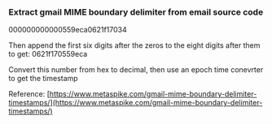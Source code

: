 ### Extract gmail MIME boundary delimiter from email source code

000000000000559eca0621f17034

Then append the first six digits after the zeros to the eight digits after them to get:
0621f170559eca

Convert this number from hex to decimal, then use an epoch time conevrter to get the timestamp


Reference: [https://www.metaspike.com/gmail-mime-boundary-delimiter-timestamps/](https://www.metaspike.com/gmail-mime-boundary-delimiter-timestamps/)
